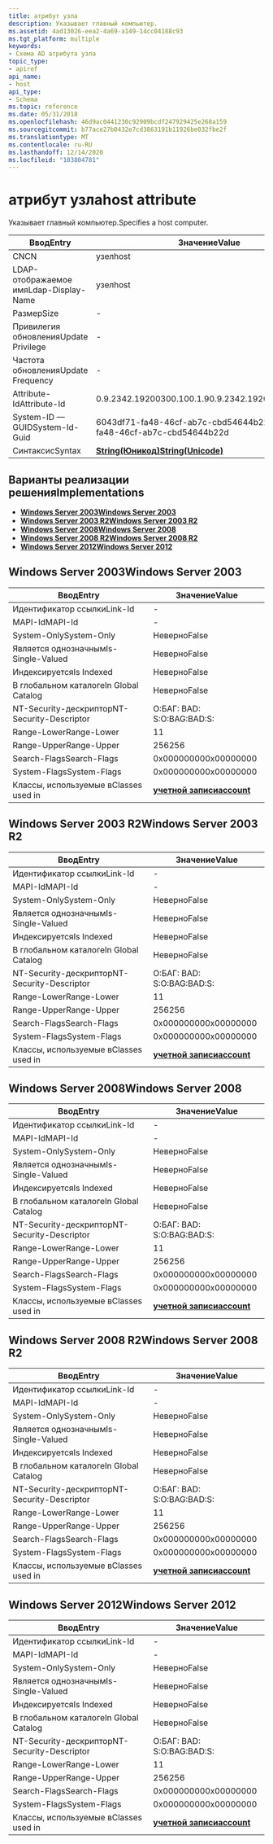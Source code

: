 ```yaml
---
title: атрибут узла
description: Указывает главный компьютер.
ms.assetid: 4ad13026-eea2-4a69-a149-14cc04188c93
ms.tgt_platform: multiple
keywords:
- Схема AD атрибута узла
topic_type:
- apiref
api_name:
- host
api_type:
- Schema
ms.topic: reference
ms.date: 05/31/2018
ms.openlocfilehash: 46d9ac0441230c92909bcdf247929425e268a159
ms.sourcegitcommit: b77ace27b0432e7cd3863191b11926be032fbe2f
ms.translationtype: MT
ms.contentlocale: ru-RU
ms.lasthandoff: 12/14/2020
ms.locfileid: "103804781"
---
```

# <a name="host-attribute"></a><span data-ttu-id="0f88e-104">атрибут узла</span><span class="sxs-lookup"><span data-stu-id="0f88e-104">host attribute</span></span>

<span data-ttu-id="0f88e-105">Указывает главный компьютер.</span><span class="sxs-lookup"><span data-stu-id="0f88e-105">Specifies a host computer.</span></span>



| <span data-ttu-id="0f88e-106">Ввод</span><span class="sxs-lookup"><span data-stu-id="0f88e-106">Entry</span></span> | <span data-ttu-id="0f88e-107">Значение</span><span class="sxs-lookup"><span data-stu-id="0f88e-107">Value</span></span> |
|-------------------|---------------------------------------------|
| <span data-ttu-id="0f88e-108">CN</span><span class="sxs-lookup"><span data-stu-id="0f88e-108">CN</span></span>                | <span data-ttu-id="0f88e-109">узел</span><span class="sxs-lookup"><span data-stu-id="0f88e-109">host</span></span>                                        |
| <span data-ttu-id="0f88e-110">LDAP-отображаемое имя</span><span class="sxs-lookup"><span data-stu-id="0f88e-110">Ldap-Display-Name</span></span> | <span data-ttu-id="0f88e-111">узел</span><span class="sxs-lookup"><span data-stu-id="0f88e-111">host</span></span>                                        |
| <span data-ttu-id="0f88e-112">Размер</span><span class="sxs-lookup"><span data-stu-id="0f88e-112">Size</span></span>              | \-                                          |
| <span data-ttu-id="0f88e-113">Привилегия обновления</span><span class="sxs-lookup"><span data-stu-id="0f88e-113">Update Privilege</span></span>  | \-                                          |
| <span data-ttu-id="0f88e-114">Частота обновления</span><span class="sxs-lookup"><span data-stu-id="0f88e-114">Update Frequency</span></span>  | \-                                          |
| <span data-ttu-id="0f88e-115">Attribute-Id</span><span class="sxs-lookup"><span data-stu-id="0f88e-115">Attribute-Id</span></span>      | <span data-ttu-id="0f88e-116">0.9.2342.19200300.100.1.9</span><span class="sxs-lookup"><span data-stu-id="0f88e-116">0.9.2342.19200300.100.1.9</span></span>                   |
| <span data-ttu-id="0f88e-117">System-ID — GUID</span><span class="sxs-lookup"><span data-stu-id="0f88e-117">System-Id-Guid</span></span>    | <span data-ttu-id="0f88e-118">6043df71-fa48-46cf-ab7c-cbd54644b22d</span><span class="sxs-lookup"><span data-stu-id="0f88e-118">6043df71-fa48-46cf-ab7c-cbd54644b22d</span></span>        |
| <span data-ttu-id="0f88e-119">Синтаксис</span><span class="sxs-lookup"><span data-stu-id="0f88e-119">Syntax</span></span>            | [<span data-ttu-id="0f88e-120">**String(Юникод)**</span><span class="sxs-lookup"><span data-stu-id="0f88e-120">**String(Unicode)**</span></span>](s-string-unicode.md) |



## <a name="implementations"></a><span data-ttu-id="0f88e-121">Варианты реализации решения</span><span class="sxs-lookup"><span data-stu-id="0f88e-121">Implementations</span></span>

-   [<span data-ttu-id="0f88e-122">**Windows Server 2003**</span><span class="sxs-lookup"><span data-stu-id="0f88e-122">**Windows Server 2003**</span></span>](#windows-server-2003)
-   [<span data-ttu-id="0f88e-123">**Windows Server 2003 R2**</span><span class="sxs-lookup"><span data-stu-id="0f88e-123">**Windows Server 2003 R2**</span></span>](#windows-server-2003-r2)
-   [<span data-ttu-id="0f88e-124">**Windows Server 2008**</span><span class="sxs-lookup"><span data-stu-id="0f88e-124">**Windows Server 2008**</span></span>](#windows-server-2008)
-   [<span data-ttu-id="0f88e-125">**Windows Server 2008 R2**</span><span class="sxs-lookup"><span data-stu-id="0f88e-125">**Windows Server 2008 R2**</span></span>](#windows-server-2008-r2)
-   [<span data-ttu-id="0f88e-126">**Windows Server 2012**</span><span class="sxs-lookup"><span data-stu-id="0f88e-126">**Windows Server 2012**</span></span>](#windows-server-2012)

## <a name="windows-server-2003"></a><span data-ttu-id="0f88e-127">Windows Server 2003</span><span class="sxs-lookup"><span data-stu-id="0f88e-127">Windows Server 2003</span></span>



| <span data-ttu-id="0f88e-128">Ввод</span><span class="sxs-lookup"><span data-stu-id="0f88e-128">Entry</span></span> | <span data-ttu-id="0f88e-129">Значение</span><span class="sxs-lookup"><span data-stu-id="0f88e-129">Value</span></span> |
|------------------------|-----------------------------------------|
| <span data-ttu-id="0f88e-130">Идентификатор ссылки</span><span class="sxs-lookup"><span data-stu-id="0f88e-130">Link-Id</span></span>                | \-                                      |
| <span data-ttu-id="0f88e-131">MAPI-Id</span><span class="sxs-lookup"><span data-stu-id="0f88e-131">MAPI-Id</span></span>                | \-                                      |
| <span data-ttu-id="0f88e-132">System-Only</span><span class="sxs-lookup"><span data-stu-id="0f88e-132">System-Only</span></span>            | <span data-ttu-id="0f88e-133">Неверно</span><span class="sxs-lookup"><span data-stu-id="0f88e-133">False</span></span>                                   |
| <span data-ttu-id="0f88e-134">Является однозначным</span><span class="sxs-lookup"><span data-stu-id="0f88e-134">Is-Single-Valued</span></span>       | <span data-ttu-id="0f88e-135">Неверно</span><span class="sxs-lookup"><span data-stu-id="0f88e-135">False</span></span>                                   |
| <span data-ttu-id="0f88e-136">Индексируется</span><span class="sxs-lookup"><span data-stu-id="0f88e-136">Is Indexed</span></span>             | <span data-ttu-id="0f88e-137">Неверно</span><span class="sxs-lookup"><span data-stu-id="0f88e-137">False</span></span>                                   |
| <span data-ttu-id="0f88e-138">В глобальном каталоге</span><span class="sxs-lookup"><span data-stu-id="0f88e-138">In Global Catalog</span></span>      | <span data-ttu-id="0f88e-139">Неверно</span><span class="sxs-lookup"><span data-stu-id="0f88e-139">False</span></span>                                   |
| <span data-ttu-id="0f88e-140">NT-Security-дескриптор</span><span class="sxs-lookup"><span data-stu-id="0f88e-140">NT-Security-Descriptor</span></span> | <span data-ttu-id="0f88e-141">О:БАГ: BAD: S:</span><span class="sxs-lookup"><span data-stu-id="0f88e-141">O:BAG:BAD:S:</span></span>                            |
| <span data-ttu-id="0f88e-142">Range-Lower</span><span class="sxs-lookup"><span data-stu-id="0f88e-142">Range-Lower</span></span>            | <span data-ttu-id="0f88e-143">1</span><span class="sxs-lookup"><span data-stu-id="0f88e-143">1</span></span>                                       |
| <span data-ttu-id="0f88e-144">Range-Upper</span><span class="sxs-lookup"><span data-stu-id="0f88e-144">Range-Upper</span></span>            | <span data-ttu-id="0f88e-145">256</span><span class="sxs-lookup"><span data-stu-id="0f88e-145">256</span></span>                                     |
| <span data-ttu-id="0f88e-146">Search-Flags</span><span class="sxs-lookup"><span data-stu-id="0f88e-146">Search-Flags</span></span>           | <span data-ttu-id="0f88e-147">0x00000000</span><span class="sxs-lookup"><span data-stu-id="0f88e-147">0x00000000</span></span>                              |
| <span data-ttu-id="0f88e-148">System-Flags</span><span class="sxs-lookup"><span data-stu-id="0f88e-148">System-Flags</span></span>           | <span data-ttu-id="0f88e-149">0x00000000</span><span class="sxs-lookup"><span data-stu-id="0f88e-149">0x00000000</span></span>                              |
| <span data-ttu-id="0f88e-150">Классы, используемые в</span><span class="sxs-lookup"><span data-stu-id="0f88e-150">Classes used in</span></span>        | [<span data-ttu-id="0f88e-151">**учетной записи**</span><span class="sxs-lookup"><span data-stu-id="0f88e-151">**account**</span></span>](c-account.md)<br/> |



## <a name="windows-server-2003-r2"></a><span data-ttu-id="0f88e-152">Windows Server 2003 R2</span><span class="sxs-lookup"><span data-stu-id="0f88e-152">Windows Server 2003 R2</span></span>



| <span data-ttu-id="0f88e-153">Ввод</span><span class="sxs-lookup"><span data-stu-id="0f88e-153">Entry</span></span> | <span data-ttu-id="0f88e-154">Значение</span><span class="sxs-lookup"><span data-stu-id="0f88e-154">Value</span></span> |
|------------------------|-----------------------------------------|
| <span data-ttu-id="0f88e-155">Идентификатор ссылки</span><span class="sxs-lookup"><span data-stu-id="0f88e-155">Link-Id</span></span>                | \-                                      |
| <span data-ttu-id="0f88e-156">MAPI-Id</span><span class="sxs-lookup"><span data-stu-id="0f88e-156">MAPI-Id</span></span>                | \-                                      |
| <span data-ttu-id="0f88e-157">System-Only</span><span class="sxs-lookup"><span data-stu-id="0f88e-157">System-Only</span></span>            | <span data-ttu-id="0f88e-158">Неверно</span><span class="sxs-lookup"><span data-stu-id="0f88e-158">False</span></span>                                   |
| <span data-ttu-id="0f88e-159">Является однозначным</span><span class="sxs-lookup"><span data-stu-id="0f88e-159">Is-Single-Valued</span></span>       | <span data-ttu-id="0f88e-160">Неверно</span><span class="sxs-lookup"><span data-stu-id="0f88e-160">False</span></span>                                   |
| <span data-ttu-id="0f88e-161">Индексируется</span><span class="sxs-lookup"><span data-stu-id="0f88e-161">Is Indexed</span></span>             | <span data-ttu-id="0f88e-162">Неверно</span><span class="sxs-lookup"><span data-stu-id="0f88e-162">False</span></span>                                   |
| <span data-ttu-id="0f88e-163">В глобальном каталоге</span><span class="sxs-lookup"><span data-stu-id="0f88e-163">In Global Catalog</span></span>      | <span data-ttu-id="0f88e-164">Неверно</span><span class="sxs-lookup"><span data-stu-id="0f88e-164">False</span></span>                                   |
| <span data-ttu-id="0f88e-165">NT-Security-дескриптор</span><span class="sxs-lookup"><span data-stu-id="0f88e-165">NT-Security-Descriptor</span></span> | <span data-ttu-id="0f88e-166">О:БАГ: BAD: S:</span><span class="sxs-lookup"><span data-stu-id="0f88e-166">O:BAG:BAD:S:</span></span>                            |
| <span data-ttu-id="0f88e-167">Range-Lower</span><span class="sxs-lookup"><span data-stu-id="0f88e-167">Range-Lower</span></span>            | <span data-ttu-id="0f88e-168">1</span><span class="sxs-lookup"><span data-stu-id="0f88e-168">1</span></span>                                       |
| <span data-ttu-id="0f88e-169">Range-Upper</span><span class="sxs-lookup"><span data-stu-id="0f88e-169">Range-Upper</span></span>            | <span data-ttu-id="0f88e-170">256</span><span class="sxs-lookup"><span data-stu-id="0f88e-170">256</span></span>                                     |
| <span data-ttu-id="0f88e-171">Search-Flags</span><span class="sxs-lookup"><span data-stu-id="0f88e-171">Search-Flags</span></span>           | <span data-ttu-id="0f88e-172">0x00000000</span><span class="sxs-lookup"><span data-stu-id="0f88e-172">0x00000000</span></span>                              |
| <span data-ttu-id="0f88e-173">System-Flags</span><span class="sxs-lookup"><span data-stu-id="0f88e-173">System-Flags</span></span>           | <span data-ttu-id="0f88e-174">0x00000000</span><span class="sxs-lookup"><span data-stu-id="0f88e-174">0x00000000</span></span>                              |
| <span data-ttu-id="0f88e-175">Классы, используемые в</span><span class="sxs-lookup"><span data-stu-id="0f88e-175">Classes used in</span></span>        | [<span data-ttu-id="0f88e-176">**учетной записи**</span><span class="sxs-lookup"><span data-stu-id="0f88e-176">**account**</span></span>](c-account.md)<br/> |



## <a name="windows-server-2008"></a><span data-ttu-id="0f88e-177">Windows Server 2008</span><span class="sxs-lookup"><span data-stu-id="0f88e-177">Windows Server 2008</span></span>



| <span data-ttu-id="0f88e-178">Ввод</span><span class="sxs-lookup"><span data-stu-id="0f88e-178">Entry</span></span> | <span data-ttu-id="0f88e-179">Значение</span><span class="sxs-lookup"><span data-stu-id="0f88e-179">Value</span></span> |
|------------------------|-----------------------------------------|
| <span data-ttu-id="0f88e-180">Идентификатор ссылки</span><span class="sxs-lookup"><span data-stu-id="0f88e-180">Link-Id</span></span>                | \-                                      |
| <span data-ttu-id="0f88e-181">MAPI-Id</span><span class="sxs-lookup"><span data-stu-id="0f88e-181">MAPI-Id</span></span>                | \-                                      |
| <span data-ttu-id="0f88e-182">System-Only</span><span class="sxs-lookup"><span data-stu-id="0f88e-182">System-Only</span></span>            | <span data-ttu-id="0f88e-183">Неверно</span><span class="sxs-lookup"><span data-stu-id="0f88e-183">False</span></span>                                   |
| <span data-ttu-id="0f88e-184">Является однозначным</span><span class="sxs-lookup"><span data-stu-id="0f88e-184">Is-Single-Valued</span></span>       | <span data-ttu-id="0f88e-185">Неверно</span><span class="sxs-lookup"><span data-stu-id="0f88e-185">False</span></span>                                   |
| <span data-ttu-id="0f88e-186">Индексируется</span><span class="sxs-lookup"><span data-stu-id="0f88e-186">Is Indexed</span></span>             | <span data-ttu-id="0f88e-187">Неверно</span><span class="sxs-lookup"><span data-stu-id="0f88e-187">False</span></span>                                   |
| <span data-ttu-id="0f88e-188">В глобальном каталоге</span><span class="sxs-lookup"><span data-stu-id="0f88e-188">In Global Catalog</span></span>      | <span data-ttu-id="0f88e-189">Неверно</span><span class="sxs-lookup"><span data-stu-id="0f88e-189">False</span></span>                                   |
| <span data-ttu-id="0f88e-190">NT-Security-дескриптор</span><span class="sxs-lookup"><span data-stu-id="0f88e-190">NT-Security-Descriptor</span></span> | <span data-ttu-id="0f88e-191">О:БАГ: BAD: S:</span><span class="sxs-lookup"><span data-stu-id="0f88e-191">O:BAG:BAD:S:</span></span>                            |
| <span data-ttu-id="0f88e-192">Range-Lower</span><span class="sxs-lookup"><span data-stu-id="0f88e-192">Range-Lower</span></span>            | <span data-ttu-id="0f88e-193">1</span><span class="sxs-lookup"><span data-stu-id="0f88e-193">1</span></span>                                       |
| <span data-ttu-id="0f88e-194">Range-Upper</span><span class="sxs-lookup"><span data-stu-id="0f88e-194">Range-Upper</span></span>            | <span data-ttu-id="0f88e-195">256</span><span class="sxs-lookup"><span data-stu-id="0f88e-195">256</span></span>                                     |
| <span data-ttu-id="0f88e-196">Search-Flags</span><span class="sxs-lookup"><span data-stu-id="0f88e-196">Search-Flags</span></span>           | <span data-ttu-id="0f88e-197">0x00000000</span><span class="sxs-lookup"><span data-stu-id="0f88e-197">0x00000000</span></span>                              |
| <span data-ttu-id="0f88e-198">System-Flags</span><span class="sxs-lookup"><span data-stu-id="0f88e-198">System-Flags</span></span>           | <span data-ttu-id="0f88e-199">0x00000000</span><span class="sxs-lookup"><span data-stu-id="0f88e-199">0x00000000</span></span>                              |
| <span data-ttu-id="0f88e-200">Классы, используемые в</span><span class="sxs-lookup"><span data-stu-id="0f88e-200">Classes used in</span></span>        | [<span data-ttu-id="0f88e-201">**учетной записи**</span><span class="sxs-lookup"><span data-stu-id="0f88e-201">**account**</span></span>](c-account.md)<br/> |



## <a name="windows-server-2008-r2"></a><span data-ttu-id="0f88e-202">Windows Server 2008 R2</span><span class="sxs-lookup"><span data-stu-id="0f88e-202">Windows Server 2008 R2</span></span>



| <span data-ttu-id="0f88e-203">Ввод</span><span class="sxs-lookup"><span data-stu-id="0f88e-203">Entry</span></span> | <span data-ttu-id="0f88e-204">Значение</span><span class="sxs-lookup"><span data-stu-id="0f88e-204">Value</span></span> |
|------------------------|-----------------------------------------|
| <span data-ttu-id="0f88e-205">Идентификатор ссылки</span><span class="sxs-lookup"><span data-stu-id="0f88e-205">Link-Id</span></span>                | \-                                      |
| <span data-ttu-id="0f88e-206">MAPI-Id</span><span class="sxs-lookup"><span data-stu-id="0f88e-206">MAPI-Id</span></span>                | \-                                      |
| <span data-ttu-id="0f88e-207">System-Only</span><span class="sxs-lookup"><span data-stu-id="0f88e-207">System-Only</span></span>            | <span data-ttu-id="0f88e-208">Неверно</span><span class="sxs-lookup"><span data-stu-id="0f88e-208">False</span></span>                                   |
| <span data-ttu-id="0f88e-209">Является однозначным</span><span class="sxs-lookup"><span data-stu-id="0f88e-209">Is-Single-Valued</span></span>       | <span data-ttu-id="0f88e-210">Неверно</span><span class="sxs-lookup"><span data-stu-id="0f88e-210">False</span></span>                                   |
| <span data-ttu-id="0f88e-211">Индексируется</span><span class="sxs-lookup"><span data-stu-id="0f88e-211">Is Indexed</span></span>             | <span data-ttu-id="0f88e-212">Неверно</span><span class="sxs-lookup"><span data-stu-id="0f88e-212">False</span></span>                                   |
| <span data-ttu-id="0f88e-213">В глобальном каталоге</span><span class="sxs-lookup"><span data-stu-id="0f88e-213">In Global Catalog</span></span>      | <span data-ttu-id="0f88e-214">Неверно</span><span class="sxs-lookup"><span data-stu-id="0f88e-214">False</span></span>                                   |
| <span data-ttu-id="0f88e-215">NT-Security-дескриптор</span><span class="sxs-lookup"><span data-stu-id="0f88e-215">NT-Security-Descriptor</span></span> | <span data-ttu-id="0f88e-216">О:БАГ: BAD: S:</span><span class="sxs-lookup"><span data-stu-id="0f88e-216">O:BAG:BAD:S:</span></span>                            |
| <span data-ttu-id="0f88e-217">Range-Lower</span><span class="sxs-lookup"><span data-stu-id="0f88e-217">Range-Lower</span></span>            | <span data-ttu-id="0f88e-218">1</span><span class="sxs-lookup"><span data-stu-id="0f88e-218">1</span></span>                                       |
| <span data-ttu-id="0f88e-219">Range-Upper</span><span class="sxs-lookup"><span data-stu-id="0f88e-219">Range-Upper</span></span>            | <span data-ttu-id="0f88e-220">256</span><span class="sxs-lookup"><span data-stu-id="0f88e-220">256</span></span>                                     |
| <span data-ttu-id="0f88e-221">Search-Flags</span><span class="sxs-lookup"><span data-stu-id="0f88e-221">Search-Flags</span></span>           | <span data-ttu-id="0f88e-222">0x00000000</span><span class="sxs-lookup"><span data-stu-id="0f88e-222">0x00000000</span></span>                              |
| <span data-ttu-id="0f88e-223">System-Flags</span><span class="sxs-lookup"><span data-stu-id="0f88e-223">System-Flags</span></span>           | <span data-ttu-id="0f88e-224">0x00000000</span><span class="sxs-lookup"><span data-stu-id="0f88e-224">0x00000000</span></span>                              |
| <span data-ttu-id="0f88e-225">Классы, используемые в</span><span class="sxs-lookup"><span data-stu-id="0f88e-225">Classes used in</span></span>        | [<span data-ttu-id="0f88e-226">**учетной записи**</span><span class="sxs-lookup"><span data-stu-id="0f88e-226">**account**</span></span>](c-account.md)<br/> |



## <a name="windows-server-2012"></a><span data-ttu-id="0f88e-227">Windows Server 2012</span><span class="sxs-lookup"><span data-stu-id="0f88e-227">Windows Server 2012</span></span>



| <span data-ttu-id="0f88e-228">Ввод</span><span class="sxs-lookup"><span data-stu-id="0f88e-228">Entry</span></span> | <span data-ttu-id="0f88e-229">Значение</span><span class="sxs-lookup"><span data-stu-id="0f88e-229">Value</span></span> |
|------------------------|-----------------------------------------|
| <span data-ttu-id="0f88e-230">Идентификатор ссылки</span><span class="sxs-lookup"><span data-stu-id="0f88e-230">Link-Id</span></span>                | \-                                      |
| <span data-ttu-id="0f88e-231">MAPI-Id</span><span class="sxs-lookup"><span data-stu-id="0f88e-231">MAPI-Id</span></span>                | \-                                      |
| <span data-ttu-id="0f88e-232">System-Only</span><span class="sxs-lookup"><span data-stu-id="0f88e-232">System-Only</span></span>            | <span data-ttu-id="0f88e-233">Неверно</span><span class="sxs-lookup"><span data-stu-id="0f88e-233">False</span></span>                                   |
| <span data-ttu-id="0f88e-234">Является однозначным</span><span class="sxs-lookup"><span data-stu-id="0f88e-234">Is-Single-Valued</span></span>       | <span data-ttu-id="0f88e-235">Неверно</span><span class="sxs-lookup"><span data-stu-id="0f88e-235">False</span></span>                                   |
| <span data-ttu-id="0f88e-236">Индексируется</span><span class="sxs-lookup"><span data-stu-id="0f88e-236">Is Indexed</span></span>             | <span data-ttu-id="0f88e-237">Неверно</span><span class="sxs-lookup"><span data-stu-id="0f88e-237">False</span></span>                                   |
| <span data-ttu-id="0f88e-238">В глобальном каталоге</span><span class="sxs-lookup"><span data-stu-id="0f88e-238">In Global Catalog</span></span>      | <span data-ttu-id="0f88e-239">Неверно</span><span class="sxs-lookup"><span data-stu-id="0f88e-239">False</span></span>                                   |
| <span data-ttu-id="0f88e-240">NT-Security-дескриптор</span><span class="sxs-lookup"><span data-stu-id="0f88e-240">NT-Security-Descriptor</span></span> | <span data-ttu-id="0f88e-241">О:БАГ: BAD: S:</span><span class="sxs-lookup"><span data-stu-id="0f88e-241">O:BAG:BAD:S:</span></span>                            |
| <span data-ttu-id="0f88e-242">Range-Lower</span><span class="sxs-lookup"><span data-stu-id="0f88e-242">Range-Lower</span></span>            | <span data-ttu-id="0f88e-243">1</span><span class="sxs-lookup"><span data-stu-id="0f88e-243">1</span></span>                                       |
| <span data-ttu-id="0f88e-244">Range-Upper</span><span class="sxs-lookup"><span data-stu-id="0f88e-244">Range-Upper</span></span>            | <span data-ttu-id="0f88e-245">256</span><span class="sxs-lookup"><span data-stu-id="0f88e-245">256</span></span>                                     |
| <span data-ttu-id="0f88e-246">Search-Flags</span><span class="sxs-lookup"><span data-stu-id="0f88e-246">Search-Flags</span></span>           | <span data-ttu-id="0f88e-247">0x00000000</span><span class="sxs-lookup"><span data-stu-id="0f88e-247">0x00000000</span></span>                              |
| <span data-ttu-id="0f88e-248">System-Flags</span><span class="sxs-lookup"><span data-stu-id="0f88e-248">System-Flags</span></span>           | <span data-ttu-id="0f88e-249">0x00000000</span><span class="sxs-lookup"><span data-stu-id="0f88e-249">0x00000000</span></span>                              |
| <span data-ttu-id="0f88e-250">Классы, используемые в</span><span class="sxs-lookup"><span data-stu-id="0f88e-250">Classes used in</span></span>        | [<span data-ttu-id="0f88e-251">**учетной записи**</span><span class="sxs-lookup"><span data-stu-id="0f88e-251">**account**</span></span>](c-account.md)<br/> |



 

 





